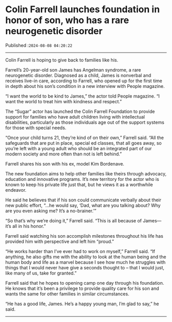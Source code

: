 # Colin Farrell launches foundation in honor of son, who has a rare neurogenetic disorder

Published :`2024-08-08 04:20:22`

---

Colin Farrell is hoping to give back to families like his.

Farrell’s 20-year-old son James has Angelman syndrome, a rare neurogenetic disorder. Diagnosed as a child, James is nonverbal and receives live-in care, according to Farrell, who opened up for the first time in depth about his son’s condition in a new interview with People magazine.

“I want the world to be kind to James,” the actor told People magazine. “I want the world to treat him with kindness and respect.”

The “Sugar” actor has launched the Colin Farrell Foundation to provide support for families who have adult children living with intellectual disabilities, particularly as those individuals age out of the support systems for those with special needs.

“Once your child turns 21, they’re kind of on their own,” Farrell said. “All the safeguards that are put in place, special ed classes, that all goes away, so you’re left with a young adult who should be an integrated part of our modern society and more often than not is left behind.”

Farrell shares his son with his ex, model Kim Bordenave.

The new foundation aims to help other families like theirs through advocacy, education and innovative programs. It’s new territory for the actor who is known to keep his private life just that, but he views it as a worthwhile endeavor.

He said he believes that if his son could communicate verbally about their new public effort, “…he would say, ‘Dad, what are you talking about? Why are you even asking me? It’s a no-brainer.’”

“So that’s why we’re doing it,” Farrell said. “This is all because of James— it’s all in his honor.”

Farrell said watching his son accomplish milestones throughout his life has provided him with perspective and left him “proud.”

“He works harder than I’ve ever had to work on myself,” Farrell said. “If anything, he also gifts me with the ability to look at the human being and the human body and life as a marvel because I see how much he struggles with things that I would never have give a seconds thought to – that I would just, like many of us, take for granted.”

Farrell said that he hopes to opening camp one day through his foundation. He knows that it’s been a privilege to provide quality care for his son and wants the same for other families in similar circumstances.

“He has a good life, James. He’s a happy young man, I’m glad to say,” he said.

---

